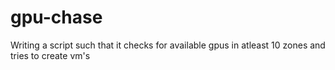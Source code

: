 # gpu-chase
Writing a script such that it checks for available gpus in atleast 10 zones and tries to create vm's
